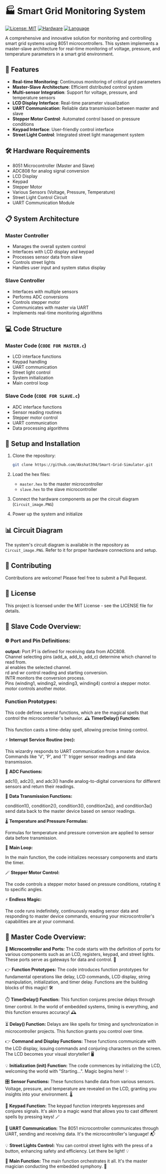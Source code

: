# 🏭 Smart Grid Monitoring System

[![License: MIT](https://img.shields.io/badge/License-MIT-yellow.svg)](https://opensource.org/licenses/MIT)
[![Hardware](https://img.shields.io/badge/Hardware-8051-blue)](https://en.wikipedia.org/wiki/Intel_8051)
[![Language](https://img.shields.io/badge/Language-C-orange)](https://en.wikipedia.org/wiki/C_(programming_language))

A comprehensive and innovative solution for monitoring and controlling smart grid systems using 8051 microcontrollers. This system implements a master-slave architecture for real-time monitoring of voltage, pressure, and temperature parameters in a smart grid environment.

## 🌟 Features

- **Real-time Monitoring**: Continuous monitoring of critical grid parameters
- **Master-Slave Architecture**: Efficient distributed control system
- **Multi-sensor Integration**: Support for voltage, pressure, and temperature sensors
- **LCD Display Interface**: Real-time parameter visualization
- **UART Communication**: Reliable data transmission between master and slave
- **Stepper Motor Control**: Automated control based on pressure conditions
- **Keypad Interface**: User-friendly control interface
- **Street Light Control**: Integrated street light management system

## 🛠️ Hardware Requirements

- 8051 Microcontroller (Master and Slave)
- ADC808 for analog signal conversion
- LCD Display
- Keypad
- Stepper Motor
- Various Sensors (Voltage, Pressure, Temperature)
- Street Light Control Circuit
- UART Communication Module

## 📋 System Architecture

### Master Controller
- Manages the overall system control
- Interfaces with LCD display and keypad
- Processes sensor data from slave
- Controls street lights
- Handles user input and system status display

### Slave Controller
- Interfaces with multiple sensors
- Performs ADC conversions
- Controls stepper motor
- Communicates with master via UART
- Implements real-time monitoring algorithms

## 💻 Code Structure

### Master Code (`CODE FOR MASTER.c`)
- LCD interface functions
- Keypad handling
- UART communication
- Street light control
- System initialization
- Main control loop

### Slave Code (`CODE FOR SLAVE.c`)
- ADC interface functions
- Sensor reading routines
- Stepper motor control
- UART communication
- Data processing algorithms

## 🔧 Setup and Installation

1. Clone the repository:
   ```bash
   git clone https://github.com/Akshat394/Smart-Grid-Simulator.git
   ```

2. Load the hex files:
   - `master.hex` to the master microcontroller
   - `slave.hex` to the slave microcontroller

3. Connect the hardware components as per the circuit diagram (`Circuit_image.PNG`)

4. Power up the system and initialize

## 📊 Circuit Diagram

The system's circuit diagram is available in the repository as `Circuit_image.PNG`. Refer to it for proper hardware connections and setup.

## 🤝 Contributing

Contributions are welcome! Please feel free to submit a Pull Request.

## 📝 License

This project is licensed under the MIT License - see the LICENSE file for details.

## 📜 Slave Code Overview:

### 🌐 Port and Pin Definitions:

**output:** Port P1 is defined for receiving data from ADC808.  
Channel selecting pins (add_a, add_b, add_c) determine which channel to read from.  
al enables the selected channel.  
rd and wr control reading and starting conversion.  
INTR monitors the conversion process.  
Pins (winding1, winding2, winding3, winding4) control a stepper motor.  
motor controls another motor.  

### Function Prototypes:

This code defines several functions, which are the magical spells that control the microcontroller's behavior.
🕰️ **TimerDelay() Function:**

This function casts a time-delay spell, allowing precise timing control.

⚡ **Interrupt Service Routine (rec):**

This wizardry responds to UART communication from a master device. Commands like 'V', 'P', and 'T' trigger sensor readings and data transmission.

🔌 **ADC Functions:**

adc1(), adc2(), and adc3() handle analog-to-digital conversions for different sensors and return their readings.

📡 **Data Transmission Functions:**

condition1(), condition2(), condition3(), condition2a(), and condition3a() send data back to the master device based on sensor readings.

🌡️ **Temperature and Pressure Formulas:**

Formulas for temperature and pressure conversion are applied to sensor data before transmission.

🔁 **Main Loop:**

In the main function, the code initializes necessary components and starts the timer.

🪄 **Stepper Motor Control:**

The code controls a stepper motor based on pressure conditions, rotating it to specific angles.

⚡ **Endless Magic:**

The code runs indefinitely, continuously reading sensor data and responding to master device commands, ensuring your microcontroller's capabilities are at your command.

## 📜 Master Code Overview:

📌 **Microcontroller and Ports:**
The code starts with the definition of ports for various components such as an LCD, registers, keypad, and street lights. These ports serve as gateways for data and control. 🔌

👉 **Function Prototypes:**
The code introduces function prototypes for fundamental operations like delay, LCD commands, LCD display, string manipulation, initialization, and timer delay. Functions are the building blocks of this magic! 🛠️

⏱️ **TimerDelay() Function:** 
This function conjures precise delays through timer control. In the world of embedded systems, timing is everything, and this function ensures accuracy! 🕰️

⏳ **Delay() Function:**
Delays are like spells for timing and synchronization in microcontroller projects. This function grants you control over time.

👉 **Command and Display Functions:**
These functions communicate with the LCD display, issuing commands and conjuring characters on the screen. The LCD becomes your visual storyteller! 🖥️

💡 **Initialization (init) Function:**
The code commences by initializing the LCD, welcoming the world with "Starting...". Magic begins here! ✨

🎛️ **Sensor Functions:**
These functions handle data from various sensors. Voltage, pressure, and temperature are revealed on the LCD, granting you insights into your environment. 🌡️

🔢 **Keypad Function:**
The keypad function interprets keypresses and conjures signals. It's akin to a magic wand that allows you to cast different spells by pressing keys! 🪄

📡 **UART Communication:**
The 8051 microcontroller communicates through UART, sending and receiving data. It's the microcontroller's language! 📬

💡 **Street Lights Control:**
You can control street lights with the press of a button, enhancing safety and efficiency. Let there be light! 💡

👾 **Main Function:**
The main function orchestrates it all. It's the master magician conducting the embedded symphony. 🎵
